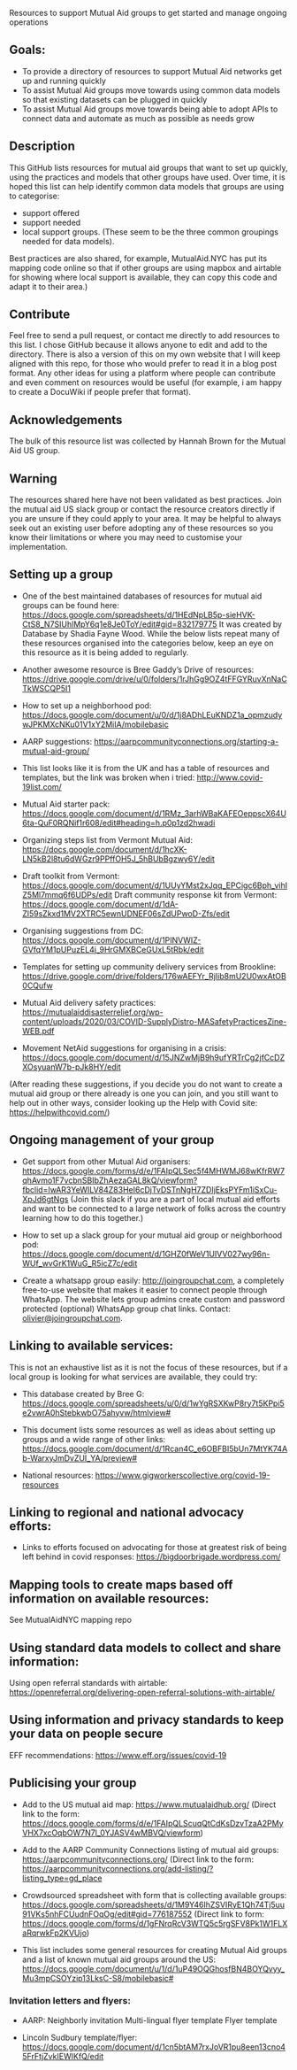 Resources to support Mutual Aid groups to get started and manage ongoing operations 

## Goals:	
- To provide a directory of resources to support Mutual Aid networks get up and running quickly
- To assist Mutual Aid groups move towards using common data models so that existing datasets can be plugged in quickly
- To assist Mutual Aid groups move towards being able to adopt APIs to connect data and automate as much as possible as needs grow

## Description
This GitHub lists resources for mutual aid groups that want to set up quickly, using the practices and models that other groups have used. Over time, it is hoped this list can help identify common data models that groups are using to categorise: 
- support offered
- support needed
- local support groups.
(These seem to be the three common groupings needed for data models).

Best practices are also shared, for example, MutualAid.NYC has put its mapping code online so that if other groups are using mapbox and airtable for showing where local support is available, they can copy this code and adapt it to their area.)

## Contribute
Feel free to send a pull request, or contact me directly to add resources to this list. I chose GitHub because it allows anyone to edit and add to the directory. There is also a version of this on my own website that I will keep aligned with this repo, for those who would prefer to read it in a blog post format. Any other ideas for using a platform where people can contribute and even comment on resources would be useful (for example, i am happy to create a DocuWiki if people prefer that format).

## Acknowledgements
The bulk of this resource list was collected by Hannah Brown for the Mutual Aid US group.

## Warning
The resources shared here have not been validated as best practices. Join the mutual aid US slack group or contact the resource creators directly if you are unsure if they could apply to your area. It may be helpful to always seek out an existing user before adopting any of these resources so you know their limitations or where you may need to customise your implementation.

## Setting up a group
- One of the best maintained databases of resources for mutual aid groups can be found here:
https://docs.google.com/spreadsheets/d/1HEdNpLB5p-sieHVK-CtS8_N7SIUhlMpY6q1e8Je0ToY/edit#gid=832179775
It was created by Database by Shadia Fayne Wood. While the below lists repeat many of these resources organised into the categories below, keep an eye on this resource as it is being added to regularly.

- Another awesome resource is Bree Gaddy’s Drive of resources: https://drive.google.com/drive/u/0/folders/1rJhGg9OZ4tFFGYRuvXnNaCTkWSCQP5I1

- How to set up a neighborhood pod: https://docs.google.com/document/u/0/d/1j8ADhLEuKNDZ1a_opmzudywJPKMXcNKu01V1xY2MiIA/mobilebasic

- AARP suggestions: https://aarpcommunityconnections.org/starting-a-mutual-aid-group/

- This list looks like it is from the UK and has a table of resources and templates, but the link was broken when i tried: http://www.covid-19list.com/

- Mutual Aid starter pack: https://docs.google.com/document/d/1RMz_3arhWBaKAFEOeppscX64U6ta-QuF0RQNif1r608/edit#heading=h.p0p1zd2hwadi

- Organizing steps list from Vermont Mutual Aid: https://docs.google.com/document/d/1hcXK-LN5kB2l8tu6dWGzr9PPffOH5J_5hBUbBgzwy6Y/edit

- Draft toolkit from Vermont: https://docs.google.com/document/d/1UUyYMst2xJqq_EPCigc6Bph_vihIZ5Ml7mmq6f6UDPs/edit 
Draft community response kit from Vermont: https://docs.google.com/document/d/1dA-Zl59sZkxd1MV2XTRC5ewnUDNEF06sZdUPwoD-Zfs/edit

- Organising suggestions from DC: https://docs.google.com/document/d/1PINVWIZ-GVfqYM1pUPuzEL4j_9HrGMXBCeGUxL5tRbk/edit

- Templates for setting up community delivery services from Brookline: https://drive.google.com/drive/folders/176wAEFYr_RjIib8mU2U0wxAtOB0CQufw

- Mutual Aid delivery safety practices: https://mutualaiddisasterrelief.org/wp-content/uploads/2020/03/COVID-SupplyDistro-MASafetyPracticesZine-WEB.pdf

- Movement NetAid suggestions for organising in a crisis: https://docs.google.com/document/d/15JNZwMjB9h9ufYRTrCg2jfCcDZXOsyuanW7b-pJk8HY/edit

(After reading these suggestions, if you decide you do not want to create a mutual aid group or there already is one you can join, and you still want to help out in other ways, consider looking up the Help with Covid site: https://helpwithcovid.com/)

## Ongoing management of your group
- Get support from other Mutual Aid organisers: https://docs.google.com/forms/d/e/1FAIpQLSec5f4MHWMJ68wKfrRW7qhAvmo1F7vcbnSBIbZhAezaGAL8kQ/viewform?fbclid=IwAR3YeWILV84Z83HeI6cDjTvDSTnNgH7ZDIjEksPYFm1iSxCu-XpJd6gtNgs
(Join this slack if you are a part of local mutual aid efforts and want to be connected to a large network of folks across the country learning how to do this together.)

- How to set up a slack group for your mutual aid group or neighborhood pod: https://docs.google.com/document/d/1GHZ0fWeV1UIVV027wy96n-WUf_wvGrK1WuG_R5icZ7c/edit

- Create a whatsapp group easily: http://joingroupchat.com, a completely free-to-use website that makes it easier to connect people through WhatsApp. The website lets group admins create custom and password protected (optional) WhatsApp group chat links. Contact: olivier@joingroupchat.com.

## Linking to available services:
This is not an exhaustive list as it is not the focus of these resources, but if a local group is looking for what services are available, they could try:

- This database created by Bree G: https://docs.google.com/spreadsheets/u/0/d/1wYgRSXKwP8ry7t5KPpi5e2vwrA0hStebkwbO75ahyvw/htmlview#

- This document lists some resources as well as ideas about setting up groups and a wide range of other links: https://docs.google.com/document/d/1Rcan4C_e6OBFBI5bUn7MtYK74Ab-WarxyJmDvZUI_YA/preview#

- National resources: https://www.gigworkerscollective.org/covid-19-resources

## Linking to regional and national advocacy efforts:
- Links to efforts focused on advocating for those at greatest risk of being left behind in covid responses: https://bigdoorbrigade.wordpress.com/

## Mapping tools to create maps based off information on available resources:
See MutualAidNYC mapping repo 

## Using standard data models to collect and share information:
Using open referral standards with airtable: https://openreferral.org/delivering-open-referral-solutions-with-airtable/

## Using information and privacy standards to keep your data on people secure
EFF recommendations: https://www.eff.org/issues/covid-19

## Publicising your group
- Add to the US mutual aid map: https://www.mutualaidhub.org/ 
(Direct link to the form: https://docs.google.com/forms/d/e/1FAIpQLScuqQtCdKsDzvTzaA2PMyVHX7xcOqbOW7N7l_0YJASV4wMBVQ/viewform)

- Add to the AARP Community Connections listing of mutual aid groups: https://aarpcommunityconnections.org/
(Direct link to the form: https://aarpcommunityconnections.org/add-listing/?listing_type=gd_place

- Crowdsourced spreadsheet with form that is collecting available groups: https://docs.google.com/spreadsheets/d/1M9Y46lhZSVIRyE1Qh74Tj5uu91VKs5nhFCUudnFOqOg/edit#gid=776187552
	(Direct link to form: https://docs.google.com/forms/d/1gFNrqRcV3WTQ5c5rgSFV8Pk1W1FLXaRqrwkFp2KVUjo)

- This list includes some general resources for creating Mutual Aid groups and a list of known mutual aid groups around the US: https://docs.google.com/document/u/1/d/1uP49OQGhosfBN4BOYQvyy_Mu3mpCSOYzip13LksC-S8/mobilebasic#
 
### Invitation letters and flyers:
- AARP:
Neighborly invitation
Multi-lingual flyer template
Flyer template

- Lincoln Sudbury template/flyer: https://docs.google.com/document/d/1cn5btAM7rxJoVR1pu8een13cno45FrFtjZvkIEWIKfQ/edit



